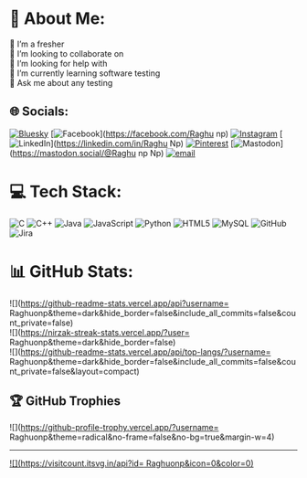 # 💫 About Me:
🔭 I’m a fresher<br>👯 I’m looking to collaborate on<br>🤝 I’m looking for help with<br>🌱 I’m currently learning software testing<br>💬 Ask me about any testing<br>


## 🌐 Socials:
[![Bluesky](https://img.shields.io/badge/bluesky-0285FF?style=for-the-badge&logo=bluesky&logoColor=%23FFFFFF)](https://bsky.app/profile/raghu) [![Facebook](https://img.shields.io/badge/Facebook-%231877F2.svg?logo=Facebook&logoColor=white)](https://facebook.com/Raghu np) [![Instagram](https://img.shields.io/badge/Instagram-%23E4405F.svg?logo=Instagram&logoColor=white)](https://instagram.com/Raghu_n_p) [![LinkedIn](https://img.shields.io/badge/LinkedIn-%230077B5.svg?logo=linkedin&logoColor=white)](https://linkedin.com/in/Raghu Np) [![Pinterest](https://img.shields.io/badge/Pinterest-%23E60023.svg?logo=Pinterest&logoColor=white)](https://pinterest.com/raghunp0901) [![Mastodon](https://img.shields.io/badge/-MASTODON-%232B90D9?logo=mastodon&logoColor=white)](https://mastodon.social/@Raghu np Np) [![email](https://img.shields.io/badge/Email-D14836?logo=gmail&logoColor=white)](mailto:Raghunp0901@gmail.com) 

# 💻 Tech Stack:
![C](https://img.shields.io/badge/c-%2300599C.svg?style=for-the-badge&logo=c&logoColor=white) ![C++](https://img.shields.io/badge/c++-%2300599C.svg?style=for-the-badge&logo=c%2B%2B&logoColor=white) ![Java](https://img.shields.io/badge/java-%23ED8B00.svg?style=for-the-badge&logo=openjdk&logoColor=white) ![JavaScript](https://img.shields.io/badge/javascript-%23323330.svg?style=for-the-badge&logo=javascript&logoColor=%23F7DF1E) ![Python](https://img.shields.io/badge/python-3670A0?style=for-the-badge&logo=python&logoColor=ffdd54) ![HTML5](https://img.shields.io/badge/html5-%23E34F26.svg?style=for-the-badge&logo=html5&logoColor=white) ![MySQL](https://img.shields.io/badge/mysql-4479A1.svg?style=for-the-badge&logo=mysql&logoColor=white) ![GitHub](https://img.shields.io/badge/github-%23121011.svg?style=for-the-badge&logo=github&logoColor=white) ![Jira](https://img.shields.io/badge/jira-%230A0FFF.svg?style=for-the-badge&logo=jira&logoColor=white)
# 📊 GitHub Stats:
![](https://github-readme-stats.vercel.app/api?username= Raghuonp&theme=dark&hide_border=false&include_all_commits=false&count_private=false)<br/>
![](https://nirzak-streak-stats.vercel.app/?user= Raghuonp&theme=dark&hide_border=false)<br/>
![](https://github-readme-stats.vercel.app/api/top-langs/?username= Raghuonp&theme=dark&hide_border=false&include_all_commits=false&count_private=false&layout=compact)

## 🏆 GitHub Trophies
![](https://github-profile-trophy.vercel.app/?username= Raghuonp&theme=radical&no-frame=false&no-bg=true&margin-w=4)

---
[![](https://visitcount.itsvg.in/api?id= Raghuonp&icon=0&color=0)](https://visitcount.itsvg.in)

<!-- Proudly created with GPRM ( https://gprm.itsvg.in ) -->
